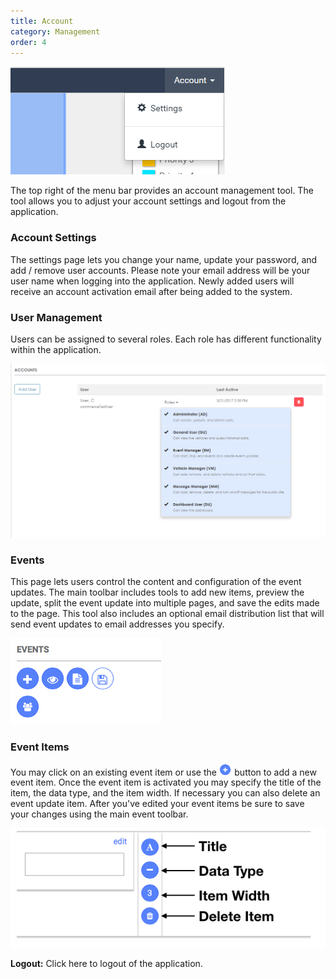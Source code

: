 ```yaml
---
title: Account
category: Management
order: 4
---
```


![Account](/img/account.png)

The top right of the menu bar provides an account management tool. The tool allows you to adjust your account settings and logout from the application.

### Account Settings
The settings page lets you change your name, update your password, and add / remove user accounts. Please note your email address will be your user name when logging into the application. Newly added users will receive an account activation email after being added to the system.

### User Management
Users can be assigned to several roles. Each role has different functionality within the application.

![User Management](/img/usermanagement.png)

### Events 
This page lets users control the content and configuration of the event updates. The main toolbar includes tools to add new items, preview the update, split the event update into multiple pages, and save the edits made to the page. This tool also includes an optional email distribution list that will send event updates to email addresses you specify.

![Events](/img/eventtoolbar.png)

### Event Items
You may click on an existing event item or use the <img src="/img/1.png" width="20.5" height="18.5" /> button to add a new event item. Once the event item is activated you may specify the title of the item, the data type,  and the item width. If necessary you can also delete an event update item. After you've edited your event items be sure to save your changes using the main event toolbar.

![Item Details](/img/itemDetails.png)

**Logout:** Click here to logout of the application.